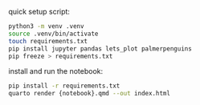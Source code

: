 quick setup script:

```bash
python3 -m venv .venv
source .venv/bin/activate
touch requirements.txt
pip install jupyter pandas lets_plot palmerpenguins
pip freeze > requirements.txt
```
install and run the notebook:
```bash
pip install -r requirements.txt
quarto render {notebook}.qmd --out index.html
```